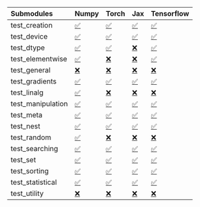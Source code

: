 | Submodules        | Numpy                                                                                                                           | Torch                                                                                                                           | Jax                                                                                                                             | Tensorflow                                                                                                                      |
|:------------------|:--------------------------------------------------------------------------------------------------------------------------------|:--------------------------------------------------------------------------------------------------------------------------------|:--------------------------------------------------------------------------------------------------------------------------------|:--------------------------------------------------------------------------------------------------------------------------------|
| test_creation     | <a href="https://github.com/unifyai/ivy/runs/8168533281?check_suite_focus=true" rel="noopener noreferrer" target="_blank">✅</a> | <a href="https://github.com/unifyai/ivy/runs/8168533873?check_suite_focus=true" rel="noopener noreferrer" target="_blank">✅</a> | <a href="https://github.com/unifyai/ivy/runs/8168534614?check_suite_focus=true" rel="noopener noreferrer" target="_blank">✅</a> | <a href="https://github.com/unifyai/ivy/runs/8168535272?check_suite_focus=true" rel="noopener noreferrer" target="_blank">✅</a> |
| test_device       | <a href="https://github.com/unifyai/ivy/runs/8168533313?check_suite_focus=true" rel="noopener noreferrer" target="_blank">✅</a> | <a href="https://github.com/unifyai/ivy/runs/8168533899?check_suite_focus=true" rel="noopener noreferrer" target="_blank">✅</a> | <a href="https://github.com/unifyai/ivy/runs/8168534653?check_suite_focus=true" rel="noopener noreferrer" target="_blank">✅</a> | <a href="https://github.com/unifyai/ivy/runs/8168535311?check_suite_focus=true" rel="noopener noreferrer" target="_blank">✅</a> |
| test_dtype        | <a href="https://github.com/unifyai/ivy/runs/8168533346?check_suite_focus=true" rel="noopener noreferrer" target="_blank">✅</a> | <a href="https://github.com/unifyai/ivy/runs/8168533936?check_suite_focus=true" rel="noopener noreferrer" target="_blank">✅</a> | <a href="https://github.com/unifyai/ivy/runs/8168534682?check_suite_focus=true" rel="noopener noreferrer" target="_blank">❌</a> | <a href="https://github.com/unifyai/ivy/runs/8168535361?check_suite_focus=true" rel="noopener noreferrer" target="_blank">✅</a> |
| test_elementwise  | <a href="https://github.com/unifyai/ivy/runs/8168533382?check_suite_focus=true" rel="noopener noreferrer" target="_blank">✅</a> | <a href="https://github.com/unifyai/ivy/runs/8168533976?check_suite_focus=true" rel="noopener noreferrer" target="_blank">❌</a> | <a href="https://github.com/unifyai/ivy/runs/8168534723?check_suite_focus=true" rel="noopener noreferrer" target="_blank">❌</a> | <a href="https://github.com/unifyai/ivy/runs/8168535410?check_suite_focus=true" rel="noopener noreferrer" target="_blank">✅</a> |
| test_general      | <a href="https://github.com/unifyai/ivy/runs/8168533414?check_suite_focus=true" rel="noopener noreferrer" target="_blank">❌</a> | <a href="https://github.com/unifyai/ivy/runs/8168534026?check_suite_focus=true" rel="noopener noreferrer" target="_blank">❌</a> | <a href="https://github.com/unifyai/ivy/runs/8168534765?check_suite_focus=true" rel="noopener noreferrer" target="_blank">❌</a> | <a href="https://github.com/unifyai/ivy/runs/8168535460?check_suite_focus=true" rel="noopener noreferrer" target="_blank">❌</a> |
| test_gradients    | <a href="https://github.com/unifyai/ivy/runs/8168533448?check_suite_focus=true" rel="noopener noreferrer" target="_blank">✅</a> | <a href="https://github.com/unifyai/ivy/runs/8168534065?check_suite_focus=true" rel="noopener noreferrer" target="_blank">✅</a> | <a href="https://github.com/unifyai/ivy/runs/8168534816?check_suite_focus=true" rel="noopener noreferrer" target="_blank">✅</a> | <a href="https://github.com/unifyai/ivy/runs/8168535511?check_suite_focus=true" rel="noopener noreferrer" target="_blank">✅</a> |
| test_linalg       | <a href="https://github.com/unifyai/ivy/runs/8168533488?check_suite_focus=true" rel="noopener noreferrer" target="_blank">✅</a> | <a href="https://github.com/unifyai/ivy/runs/8168534137?check_suite_focus=true" rel="noopener noreferrer" target="_blank">❌</a> | <a href="https://github.com/unifyai/ivy/runs/8168534856?check_suite_focus=true" rel="noopener noreferrer" target="_blank">❌</a> | <a href="https://github.com/unifyai/ivy/runs/8168535551?check_suite_focus=true" rel="noopener noreferrer" target="_blank">❌</a> |
| test_manipulation | <a href="https://github.com/unifyai/ivy/runs/8168533515?check_suite_focus=true" rel="noopener noreferrer" target="_blank">✅</a> | <a href="https://github.com/unifyai/ivy/runs/8168534191?check_suite_focus=true" rel="noopener noreferrer" target="_blank">✅</a> | <a href="https://github.com/unifyai/ivy/runs/8168534891?check_suite_focus=true" rel="noopener noreferrer" target="_blank">✅</a> | <a href="https://github.com/unifyai/ivy/runs/8168535600?check_suite_focus=true" rel="noopener noreferrer" target="_blank">✅</a> |
| test_meta         | <a href="https://github.com/unifyai/ivy/runs/8168533554?check_suite_focus=true" rel="noopener noreferrer" target="_blank">✅</a> | <a href="https://github.com/unifyai/ivy/runs/8168534235?check_suite_focus=true" rel="noopener noreferrer" target="_blank">✅</a> | <a href="https://github.com/unifyai/ivy/runs/8168534933?check_suite_focus=true" rel="noopener noreferrer" target="_blank">✅</a> | <a href="https://github.com/unifyai/ivy/runs/8168535646?check_suite_focus=true" rel="noopener noreferrer" target="_blank">✅</a> |
| test_nest         | <a href="https://github.com/unifyai/ivy/runs/8168533590?check_suite_focus=true" rel="noopener noreferrer" target="_blank">✅</a> | <a href="https://github.com/unifyai/ivy/runs/8168534301?check_suite_focus=true" rel="noopener noreferrer" target="_blank">✅</a> | <a href="https://github.com/unifyai/ivy/runs/8168534969?check_suite_focus=true" rel="noopener noreferrer" target="_blank">✅</a> | <a href="https://github.com/unifyai/ivy/runs/8168535668?check_suite_focus=true" rel="noopener noreferrer" target="_blank">✅</a> |
| test_random       | <a href="https://github.com/unifyai/ivy/runs/8168533615?check_suite_focus=true" rel="noopener noreferrer" target="_blank">✅</a> | <a href="https://github.com/unifyai/ivy/runs/8168534364?check_suite_focus=true" rel="noopener noreferrer" target="_blank">❌</a> | <a href="https://github.com/unifyai/ivy/runs/8168535022?check_suite_focus=true" rel="noopener noreferrer" target="_blank">❌</a> | <a href="https://github.com/unifyai/ivy/runs/8168535683?check_suite_focus=true" rel="noopener noreferrer" target="_blank">❌</a> |
| test_searching    | <a href="https://github.com/unifyai/ivy/runs/8168533640?check_suite_focus=true" rel="noopener noreferrer" target="_blank">✅</a> | <a href="https://github.com/unifyai/ivy/runs/8168534414?check_suite_focus=true" rel="noopener noreferrer" target="_blank">✅</a> | <a href="https://github.com/unifyai/ivy/runs/8168535062?check_suite_focus=true" rel="noopener noreferrer" target="_blank">✅</a> | <a href="https://github.com/unifyai/ivy/runs/8168535710?check_suite_focus=true" rel="noopener noreferrer" target="_blank">✅</a> |
| test_set          | <a href="https://github.com/unifyai/ivy/runs/8168533697?check_suite_focus=true" rel="noopener noreferrer" target="_blank">✅</a> | <a href="https://github.com/unifyai/ivy/runs/8168534456?check_suite_focus=true" rel="noopener noreferrer" target="_blank">✅</a> | <a href="https://github.com/unifyai/ivy/runs/8168535105?check_suite_focus=true" rel="noopener noreferrer" target="_blank">✅</a> | <a href="https://github.com/unifyai/ivy/runs/8168535740?check_suite_focus=true" rel="noopener noreferrer" target="_blank">✅</a> |
| test_sorting      | <a href="https://github.com/unifyai/ivy/runs/8168533749?check_suite_focus=true" rel="noopener noreferrer" target="_blank">✅</a> | <a href="https://github.com/unifyai/ivy/runs/8168534501?check_suite_focus=true" rel="noopener noreferrer" target="_blank">✅</a> | <a href="https://github.com/unifyai/ivy/runs/8168535140?check_suite_focus=true" rel="noopener noreferrer" target="_blank">✅</a> | <a href="https://github.com/unifyai/ivy/runs/8168535756?check_suite_focus=true" rel="noopener noreferrer" target="_blank">✅</a> |
| test_statistical  | <a href="https://github.com/unifyai/ivy/runs/8168533796?check_suite_focus=true" rel="noopener noreferrer" target="_blank">✅</a> | <a href="https://github.com/unifyai/ivy/runs/8168534541?check_suite_focus=true" rel="noopener noreferrer" target="_blank">✅</a> | <a href="https://github.com/unifyai/ivy/runs/8168535183?check_suite_focus=true" rel="noopener noreferrer" target="_blank">✅</a> | <a href="https://github.com/unifyai/ivy/runs/8168535790?check_suite_focus=true" rel="noopener noreferrer" target="_blank">✅</a> |
| test_utility      | <a href="https://github.com/unifyai/ivy/runs/8168533842?check_suite_focus=true" rel="noopener noreferrer" target="_blank">❌</a> | <a href="https://github.com/unifyai/ivy/runs/8168534578?check_suite_focus=true" rel="noopener noreferrer" target="_blank">❌</a> | <a href="https://github.com/unifyai/ivy/runs/8168535224?check_suite_focus=true" rel="noopener noreferrer" target="_blank">❌</a> | <a href="https://github.com/unifyai/ivy/runs/8168535812?check_suite_focus=true" rel="noopener noreferrer" target="_blank">❌</a> |